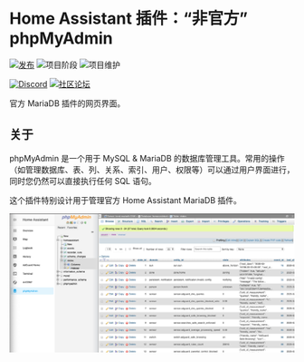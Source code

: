 # Home Assistant 插件：“非官方” phpMyAdmin

[![发布][release-shield]][release] ![项目阶段][project-stage-shield] ![项目维护][maintenance-shield]

[![Discord][discord-shield]][discord] [![社区论坛][forum-shield]][forum]

官方 MariaDB 插件的网页界面。

## 关于

phpMyAdmin 是一个用于 MySQL & MariaDB 的数据库管理工具。常用的操作（如管理数据库、表、列、关系、索引、用户、权限等）可以通过用户界面进行，同时您仍然可以直接执行任何 SQL 语句。

这个插件特别设计用于管理官方 Home Assistant MariaDB 插件。

![phpMyAdmin 截图][screenshot]

[discord-shield]: https://img.shields.io/discord/478094546522079232.svg
[discord]: https://discord.me/hassioaddons
[forum-shield]: https://img.shields.io/badge/community-forum-brightgreen.svg
[forum]: https://community.home-assistant.io/t/home-assistant-community-add-on-phpmyadmin/171729?u=frenck
[maintenance-shield]: https://img.shields.io/maintenance/yes/2025.svg
[patreon-shield]: https://frenck.dev/wp-content/uploads/2019/12/patreon.png
[patreon]: https://www.patreon.com/frenck
[project-stage-shield]: https://img.shields.io/badge/project%20stage-experimental-yellow.svg
[release-shield]: https://img.shields.io/badge/version-v1.0.4-blue.svg
[release]: https://github.com/erik73/addon-phpmyadmin/tree/v1.0.4
[screenshot]: https://github.com/erik73/addon-phpmyadmin/raw/main/images/screenshot.png